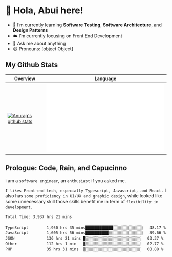 # 👋 Hola, Abui here!

- 🌱 I’m currently learning **Software Testing**, **Software Architecture**, and **Design Patterns**
- ☁️ I’m currently focusing on Front End Development
- 💬 Ask me about anything
- 😄 Pronouns: [object Object]

## My Github Stats

| Overview | Language |
| --- | --- |
|[![Anurag's github stats](https://github-readme-stats.vercel.app/api?username=abui-am&count_private=true)](https://github.com/anuraghazra/github-readme-stats)|![Language](https://raw.githubusercontent.com/abui-am/stats/c6455f656dfce7acd3951e5ec5b25d72af0b2ee3/generated/languages.svg)|

## Prologue: Code, Rain, and Capucinno
i am a `software engineer`, an `enthusiast` if you asked me. 

`I likes Front-end tech, especially Typescript, Javascript, and React.` I also has `some proficiency in UI/UX and graphic design`, while looked like some unnecessary skill those skills benefit me in term of `flexibility in development.`


<!--START_SECTION:waka-->

```txt
Total Time: 3,937 hrs 21 mins

TypeScript        1,950 hrs 35 mins████████████░░░░░░░░░░░░░   48.17 %
JavaScript        1,605 hrs 56 mins██████████░░░░░░░░░░░░░░░   39.66 %
JSON              136 hrs 21 mins █░░░░░░░░░░░░░░░░░░░░░░░░   03.37 %
Other             112 hrs 1 min   ▓░░░░░░░░░░░░░░░░░░░░░░░░   02.77 %
PHP               35 hrs 31 mins  ▒░░░░░░░░░░░░░░░░░░░░░░░░   00.88 %
```

<!--END_SECTION:waka-->
